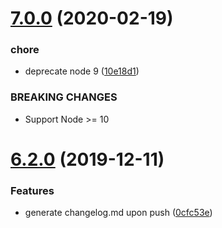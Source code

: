 # [7.0.0](https://github.com/yoitsro/joigoose/compare/v6.2.0...v7.0.0) (2020-02-19)


### chore

* deprecate node 9 ([10e18d1](https://github.com/yoitsro/joigoose/commit/10e18d143d6b0c07f51b410796b5a12ca867b54f))


### BREAKING CHANGES

* Support Node >= 10

# [6.2.0](https://github.com/yoitsro/joigoose/compare/v6.1.1...v6.2.0) (2019-12-11)


### Features

* generate changelog.md upon push ([0cfc53e](https://github.com/yoitsro/joigoose/commit/0cfc53e0792d9de3e3986b8641e5b2f2f80aafe0))
